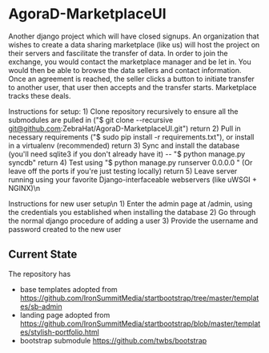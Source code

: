 AgoraD-MarketplaceUI
====================
Another django project which will have closed signups. An organization that wishes to create a data sharing marketplace (like us) will host the project on their servers and fascilitate the transfer of data. In order to join the exchange, you would contact the marketplace manager and be let in. You would then be able to browse the data sellers and contact information. Once an agreement is reached, the seller clicks a button to initiate transfer to another user, that user then accepts and the transfer starts. Marketplace tracks these deals.

Instructions for setup:
    1) Clone repository recursively to ensure all the submodules are pulled in ("$ git clone --recursive git@github.com:ZebraHat/AgoraD-MarketplaceUI.git")   return
    2) Pull in necessary requirements ("$ sudo pip install -r requirements.txt"), or install in a virtualenv (recommended)   return
    3) Sync and install the database (you'll need sqlite3 if you don't already have it) -- "$ python manage.py syncdb"   return
    4) Test using "$ python manage.py runserver 0.0.0.0 " (Or leave off the ports if you're just testing locally)   return
    5) Leave server running using your favorite Django-interfaceable webservers (like uWSGI + NGINX)\n

Instructions for new user setup\n
    1) Enter the admin page at /admin, using the credentials you established when installing the database
    2) Go through the normal django procedure of adding a user
    3) Provide the username and password created to the new user

Current State
-------------
The repository has
 * base templates adopted from https://github.com/IronSummitMedia/startbootstrap/tree/master/templates/sb-admin
 * landing page adopted from https://github.com/IronSummitMedia/startbootstrap/blob/master/templates/stylish-portfolio.html
 * bootstrap submodule https://github.com/twbs/bootstrap

